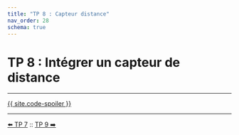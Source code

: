 ```yaml
---
title: "TP 8 : Capteur distance"
nav_order: 28
schema: true
---
```


# TP 8 : Intégrer un capteur de distance


----
[{{ site.code-spoiler }}](tp8_code.md)

----
[⬅️ TP 7](tp7.md) :: [TP 9 ➡️](tp9.md)
